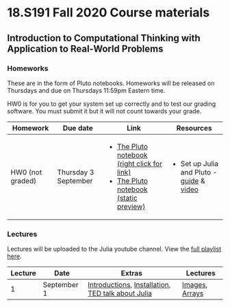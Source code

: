 <h1> 18.S191 Fall 2020 Course materials</h1>
<h2> Introduction to Computational Thinking with Application to Real-World Problems</h2>

<h3> Homeworks </h3>
These are in the form of Pluto notebooks.  Homeworks will be released on Thursdays and due on Thursdays 11:59pm Eastern time.

HW0 is for you to get your system set up correctly and to test our grading software. You must submit it but it will not count towards your grade.

|Homework|Due date|Link|Resources|
|--|--|--|--|
|HW0 (not graded) | Thursday 3 September |  <ul> <li>[The Pluto notebook (right click for link)][md:hw0]</li><li>[The Pluto notebook (static preview)](https://htmlpreview.github.io/?https://github.com/mitmath/18S191/blob/master/homework/homework0/hw0.html)</li>  </ul> | <ul> <li>Set up Julia and Pluto - [guide][md:setup] & [video][video:1pluto] </li> </ul> | 


[md:setup]:https://github.com/mitmath/18S191/blob/master/homework/homework0/Installing%20Julia%20%2B%20Pluto.md
[md:hw0]:https://github.com/mitmath/18S191/blob/master/homework/homework0/hw0.jl

<h3> Lectures  </h3>

Lectures will be uploaded to the Julia youtube channel. View the [full playlist here](https://www.youtube.com/playlist?list=PLP8iPy9hna6Q2Kr16aWPOKE0dz9OnsnIJ).

 

| Lecture         | Date        |  Extras                                               | Lectures               | 
| -----------     | ----------- |  ---------------------------------------------------- | ---------------------- |
| 1               | September 1 | [Introductions][video:1intros], [Installation][video:1pluto], [TED talk about Julia][video:1ted] | [Images][video:1images], [Arrays][video:1arrays] |
 
 


[video:1intros]:https://www.youtube.com/watch?v=vxjRWtWoD_w
[video:1ted]:https://www.youtube.com/watch?v=qGW0GT1rCvs&list=PLP8iPy9hna6Q2Kr16aWPOKE0dz9OnsnIJ&index=6&t=0s
[video:1pluto]:https://www.youtube.com/watch?v=OOjKEgbt8AI

[video:1images]:https://www.youtube.com/watch?v=DGojI9xcCfg
[video:1arrays]:https://www.youtube.com/watch?v=foN1_hAGfNg&list=PLP8iPy9hna6Q2Kr16aWPOKE0dz9OnsnIJ&index=4&t=0s

